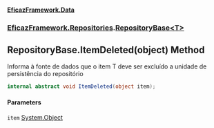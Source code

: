 #### [EficazFramework.Data](EficazFrameworkData.md 'EficazFramework Data')
### [EficazFramework.Repositories](EficazFrameworkData.md#EficazFramework.Repositories 'EficazFramework.Repositories').[RepositoryBase&lt;T&gt;](EficazFramework.Repositories/RepositoryBase_T_.md 'EficazFramework.Repositories.RepositoryBase<T>')

## RepositoryBase<T>.ItemDeleted(object) Method

Informa à fonte de dados que o item T deve ser excluído a unidade de persistência do repositório

```csharp
internal abstract void ItemDeleted(object item);
```
#### Parameters

<a name='EficazFramework.Repositories.RepositoryBase_T_.ItemDeleted(object).item'></a>

`item` [System.Object](https://docs.microsoft.com/en-us/dotnet/api/System.Object 'System.Object')